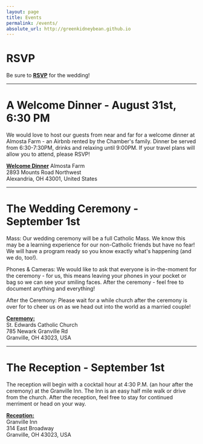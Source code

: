 ```yaml
---
layout: page
title: Events
permalink: /events/
absolute_url: http://greenkidneybean.github.io
---
```

# RSVP

Be sure to [**RSVP**](https://docs.google.com/forms/d/e/1FAIpQLSd_MzuuS82EDIATcF792774-Nrx1SGetv0fAx3lipBHtAOeoA/viewform?usp=sf_link) for the wedding!

---

# A Welcome Dinner - August 31st, 6:30 PM

We would love to host our guests from near and far for a welcome dinner  at Almosta Farm - an Airbnb rented by the Chamber's family.  Dinner be served  from 6:30-7:30PM, drinks and relaxing until 9:00PM. If your travel plans will allow you to attend, please RSVP!

[**Welcome Dinner**](https://goo.gl/maps/SjZHjQVKSY42) 
Almosta Farm  
2893 Mounts Road Northwest  
Alexandria, OH 43001, United States  

---

# The Wedding Ceremony - September 1st

Mass: Our wedding ceremony will be a full Catholic Mass. We know this may be a learning experience for our non-Catholic friends but have no fear! We will have a program ready so you know exactly what's happening (and we do, too!).  

Phones & Cameras: We would like to ask that everyone is in-the-moment for the ceremony - for us, this means leaving your phones in your pocket or bag so we can see your smiling faces. After the ceremony - feel free to document anything and everything!  

After the Ceremony: Please wait for a while church after the ceremony is over for to cheer us on as we head out into the world as a married couple!  

[**Ceremony:**](https://goo.gl/maps/TBym3DFVSvT2)  
St. Edwards Catholic Church  
785 Newark Granville Rd  
Granville, OH 43023, USA  

---

# The Reception - September 1st

The reception will begin with a cocktail hour at 4:30 P.M. (an hour after the ceremony) at the Granville Inn. The Inn is an easy half mile walk or drive from the church.  After the reception, feel free to stay for continued merriment or head on your way.

[**Reception:**](https://goo.gl/maps/cB3119F7HqL2)  
Granville Inn  
314 East Broadway  
Granville, OH 43023, USA  
